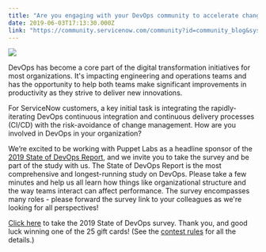 ```yaml
---
title: "Are you engaging with your DevOps community to accelerate change"
date: 2019-06-03T17:13:30.000Z
link: "https://community.servicenow.com/community?id=community_blog&sys_id=79a81eb9db717b00e0e80b55ca9619d9"
---
```

<p><img style="max-width: 100%; max-height: 480px;" src="https://community.servicenow.com/5d385ef5db717b00e0e80b55ca9619b7.iix" /></p>
<p>DevOps has become a core part of the digital transformation initiatives for most organizations. It&#39;s impacting engineering and operations teams and has the opportunity to help both teams make significant improvements in productivity as they strive to deliver new innovations.</p>
<p>For ServiceNow customers, a key initial task is integrating the rapidly-iterating DevOps continuous integration and continuous delivery processes (CI/CD) with the risk-avoidance of change management. How are you involved in DevOps in your organization?</p>
<p>We’re excited to be working with Puppet Labs as a headline sponsor of the <a title="State of DevOps report" href="https://polls.onresearch.net/xsurvey/19JT001/19JT001T1/Survey.aspx?sc&#61;servicenow" target="_blank" rel="noopener noreferrer nofollow">2019 State of DevOps Report</a>, and we invite you to take the survey and be part of the study with us. The State of DevOps Report is the most comprehensive and longest-running study on DevOps. Please take a few minutes and help us all learn how things like organizational structure and the way teams interact can affect performance. The survey encompasses many roles - please forward the survey link to your colleagues as we&#39;re looking for all perspectives!</p>
<p><a title="State of DevOps survey" href="https://polls.onresearch.net/xsurvey/19JT001/19JT001T1/Survey.aspx?sc&#61;servicenow" target="_blank" rel="noopener noreferrer nofollow">Click here</a> to take the 2019 State of DevOps survey. Thank you, and good luck winning one of the 25 gift cards! (See the <a title="Contest Rules" href="https://puppet.com/2019-devops-survey-rules" target="_blank" rel="noopener noreferrer nofollow">contest rules</a> for all the details.) </p>